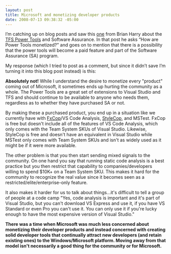 ```yaml
---
layout: post
title: Microsoft and monetizing developer products
date: 2008-07-13 09:38:32 -05:00
---
```


I’m catching up on blog posts and saw this [one](http://blogs.msdn.com/bharry/archive/2008/07/05/power-tools-and-software-assurance.aspx) from Brian Harry about the [TFS Power Tools](http://msdn.microsoft.com/en-us/vs2005/aa718351.aspx) and Software Assurance. In that post he asks “How are Power Tools monetized?” and goes on to mention that there is a possibility that the power tools will become a paid feature and part of the Software Assurance (SA) program.

My response (which I tried to post as a comment, but since it didn’t save I’m turning it into this blog post instead) is this:

**Absolutely not!** While I understand the desire to monetize every "product" coming out of Microsoft, it sometimes ends up hurting the community as a whole. The Power Tools are a great set of extensions to Visual Studio and TFS and should continue to be available to anyone who needs them, regardless as to whether they have purchased SA or not. 

By making these a purchased product, you end up in a situation like we currently have with [FxCop](http://msdn.microsoft.com/en-us/library/bb429476(VS.80).aspx)/VS Code Analysis, [StyleCop](http://code.msdn.microsoft.com/sourceanalysis), and MSTest. FxCop is free but doesn't include all of the features of VS Code Analysis, which only comes with the Team System SKUs of Visual Studio. Likewise, StyleCop is free and doesn't have an equivalent in Visual Studio while MSTest only comes with Team System SKUs and isn't as widely used as it might be if it were more available. 

The other problem is that you then start sending mixed signals to the community. On one hand you say that running static code analysis is a best practice but you then restrict that capability to companies/developers willing to spend $10K+ on a Team System SKU. This makes it hard for the community to recognize the real value since it becomes seen as a restricted/elite/enterprise-only feature. 

It also makes it harder for us to talk about things...it's difficult to tell a group of people at a code camp "Yes, code analysis is important and it's part of Visual Studio, but you can't download VS Express and use it, if you have VS Standard or even Pro you can't use it. You can only use it if you're lucky enough to have the most expensive version of Visual Studio." 

**There was a time when Microsoft was much less concerned about monetizing their developer products and instead concerned with creating solid developer tools that continually attract new developers (and retain existing ones) to the Windows/Microsoft platform. Moving away from that model isn't necessarily a good thing for the community or for Microsoft.**
